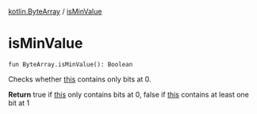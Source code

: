 [kotlin.ByteArray](index.md) / [isMinValue](.)

# isMinValue

`fun ByteArray.isMinValue(): Boolean`

Checks whether [this](#) contains only bits at 0.

**Return**
true if [this](#) only contains bits at 0, false if [this](#) contains at least one bit at 1

